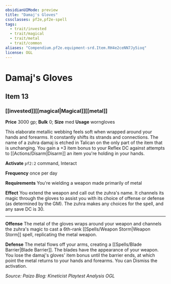 ```yaml
---
obsidianUIMode: preview
title: "Damaj's Gloves"
cssclasses: pf2e,pf2e-spell
tags:
  - trait/invested
  - trait/magical
  - trait/metal
  - trait/common
aliases: "Compendium.pf2e.equipment-srd.Item.RH4e2ceNN7Jy5ioq"
license: OGL
---
```

# Damaj's Gloves
## Item 13
### [[invested]][[magical|Magical]][[metal]]


**Price** 3000 gp; 
**Bulk** 0; **Size** med
**Usage** worngloves

This elaborate metallic webbing feels soft when wrapped around your hands and forearms. It constantly shifts its strands and connections. The name of a zuhra damaj is etched in Talican on the only part of the item that is unchanging. You gain a +3 item bonus to your Reflex DC against attempts to [[Actions/Disarm|Disarm]] an item you're holding in your hands.

**Activate** `pf2:2` command, Interact

**Frequency** once per day

**Requirements** You're wielding a weapon made primarily of metal

**Effect** You extend the weapon and call out the zuhra's name. It channels its magic through the gloves to assist you with its choice of offense or defense (as determined by the GM). The zuhra makes any choices for the spell, and any save DC is 30.

* * *

**Offense** The metal of the gloves wraps around your weapon and channels the zuhra's magic to cast a 6th-rank [[Spells/Weapon Storm|Weapon Storm]] spell, replicating the metal weapon.

**Defense** The metal flows off your arms, creating a [[Spells/Blade Barrier|Blade Barrier]]. The blades have the appearance of your weapon. You lose the damaj's gloves' item bonus until the barrier ends, at which point the metal returns to your hands and forearms. You can Dismiss the activation.

*Source: Paizo Blog: Kineticist Playtest Analysis*
*OGL*